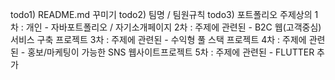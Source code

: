 todo1) README.md  꾸미기
todo2) 팀명 / 팀원규칙
todo3) 포트폴리오 주제상의
	 1차 : 개인 - 자바포트폴리오 / 자기소개페이지
     2차 : 주제에 관련된 - B2C 웹(고객중심) 서비스 구축 프로젝트
	 3차 : 주제에 관련된 - 수익형 풀 스택 프로젝트
	 4차 : 주제에 관련된 - 홍보/마케팅이 가능한 SNS 웹사이트프로젝트
	 5차 : 주제에 관련된 - FLUTTER 추가 